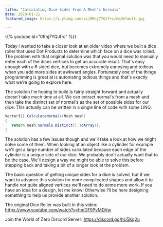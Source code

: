 ```yaml
---
title: "Calculating Dice Sides From A Mesh's Normals"
date: 2020-01-21
featured_image: https://i.ytimg.com/vi/0Rnj7YQJfrc/mqdefault.jpg

---
```


{{% youtube id="0Rnj7YQJfrc" %}}

Today I wanted to take a closer look at an older video where we built a dice roller that used Dot Products to determine which face on a dice was rolled. The problem with that original solution was that you would need to manually enter each of the dices vertices to get an accurate result. That's easy enough with a 6 sided dice, but becomes extremely annoying and tedious when you add more sides at awkward angles. Fortunately one of the things programming is great at is automating tedious things and that's exactly what we're going to explore here.

The solution I'm hoping to build is fairly straight forward and actually doesn't take much time at all. We can extract normal's from a mesh and then take the distinct set of normal's as the set of possible sides for our dice. This actually can be written in a single line of code with some LINQ.

```csharp
Vector3[] CalculateNormals(Mesh mesh)
{
   return mesh.normals.Distinct().ToArray();
}
```

The solution has a few issues though and we'll take a look at how we might solve some of them. When looking at an object like a cylinder for example we'll get a large number of sides calculated because each edge of the cylinder is a unique side of our dice. We probably don't actually want that to be the case. We'll design a way we might be able to solve this before stepping back and taking a bit of a longer look at the problem.

The basic question of getting unique sides for a dice is solved, but if we want to advance this solution for more complicated shapes and allow it to handle not quite aligned vertices we'll need to do some more work. If you have an idea for a design, let me know! Otherwise I'll be here designing something to help us provide another solution.

The original Dice Roller was built in this video: https://www.youtube.com/watch?v=hmDF9PvMDVw

Join the World of Zero Discord Server: https://discord.gg/hU5Kq2u
